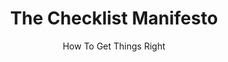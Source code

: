 ---
title: "The Checklist Manifesto"
slug: "the-checklist-manifesto"
subtitle: "How To Get Things Right"
publisher: "Picador"
published: "2009"
asin: "0805091742"
authors: 
  - atul-gawande
started: "2011-09-10"
start_year: "2011"
finished: "2011-09-10"
---